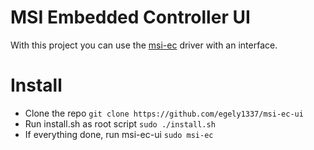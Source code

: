 # MSI Embedded Controller UI
With this project you can use the [msi-ec](https://github.com/BeardOverflow/msi-ec)  driver with an interface. 

# Install
- Clone the repo ```git clone https://github.com/egely1337/msi-ec-ui```
- Run install.sh as root script ```sudo ./install.sh```
- If everything done, run msi-ec-ui ```sudo msi-ec```
